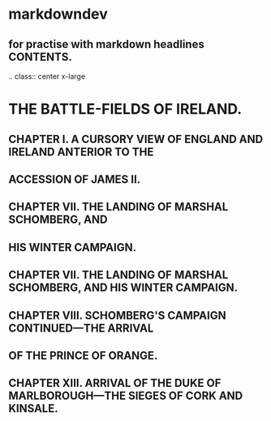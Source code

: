 # markdowndev
for practise with markdown headlines
CONTENTS.
----------
   .. class:: center x-large

THE BATTLE-FIELDS OF IRELAND.
=============================

CHAPTER I. A CURSORY VIEW OF ENGLAND AND IRELAND ANTERIOR TO THE
-----------------------------------------------------------------
ACCESSION OF JAMES II.
--------------------------------


CHAPTER VII. THE LANDING OF MARSHAL SCHOMBERG, AND
----------------------------------------------------
HIS WINTER CAMPAIGN.
------------------------


CHAPTER VII. THE LANDING OF MARSHAL SCHOMBERG, AND HIS WINTER CAMPAIGN.
------------------------------------------------------------------------


CHAPTER VIII. SCHOMBERG'S CAMPAIGN CONTINUED—THE ARRIVAL
--------------------------------------------------------
OF THE PRINCE OF ORANGE.
------------------------------

CHAPTER XIII. ARRIVAL OF THE DUKE OF MARLBOROUGH—THE SIEGES OF CORK AND KINSALE.
--------------------------------------------------------------------------------
